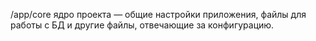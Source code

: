 /app/core ядро проекта — общие настройки приложения, файлы для работы с БД и другие файлы, отвечающие за конфигурацию.
